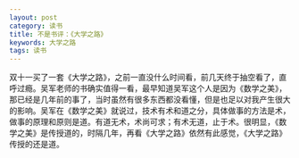 ```yaml
---
layout: post
category: 读书
title: 不是书评：《大学之路》
keywords: 大学之路
tags: 读书
---
```


双十一买了一套《大学之路》，之前一直没什么时间看，前几天终于抽空看了，直呼过瘾。吴军老师的书确实值得一看，最早知道吴军这个人是因为《数学之美》，那已经是几年前的事了，当时虽然有很多东西都没看懂，但是也足以对我产生很大的影响。吴军在《数学之美》就说过，技术有术和道之分，具体做事的方法是术，做事的原理和原则是道。有道无术，术尚可求；有术无道，止于术。很明显，《数学之美》是传授道的，时隔几年，再看《大学之路》依然有此感觉，《大学之路》传授的还是道。